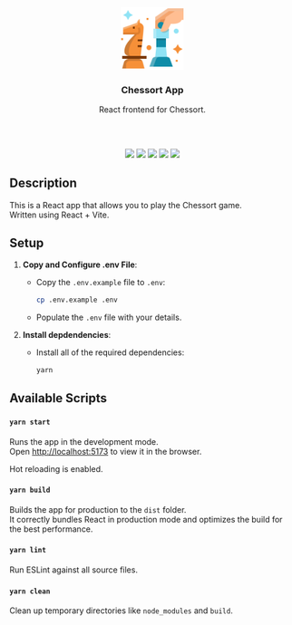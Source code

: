 <p align="center">
<img src="https://github.com/mobeigi/chessort/blob/main/.github/logo/logo.svg?raw=true" height="110px" width="auto"/>
<br/>
<h3 align="center">Chessort App</h3>
<p align="center">React frontend for Chessort.</p>
<h2></h2>
<br />

<p align="center">
<a href="../../releases"><img src="https://img.shields.io/github/release/mobeigi/chessort.svg?style=flat-square" /></a>
<a href="../../actions"><img src="https://img.shields.io/github/actions/workflow/status/mobeigi/chessort/workflow.yml?style=flat-square" /></a>
<a href="../../issues"><img src="https://img.shields.io/github/issues/mobeigi/chessort.svg?style=flat-square" /></a>
<a href="../../pulls"><img src="https://img.shields.io/github/issues-pr/mobeigi/chessort.svg?style=flat-square" /></a> 
<a href="LICENSE.md"><img src="https://img.shields.io/github/license/mobeigi/chessort.svg?style=flat-square" /></a>
</p>

## Description

This is a React app that allows you to play the Chessort game.  
Written using React + Vite.

## Setup

1. **Copy and Configure .env File**:

   - Copy the `.env.example` file to `.env`:
     ```sh
     cp .env.example .env
     ```
   - Populate the `.env` file with your details.

2. **Install depdendencies**:

   - Install all of the required dependencies:
     ```sh
     yarn
     ```

## Available Scripts

#### `yarn start`

Runs the app in the development mode.  
Open [http://localhost:5173](http://localhost:5173) to view it in the browser.

Hot reloading is enabled.

#### `yarn build`

Builds the app for production to the `dist` folder.  
It correctly bundles React in production mode and optimizes the build for the best performance.

#### `yarn lint`

Run ESLint against all source files.

#### `yarn clean`

Clean up temporary directories like `node_modules` and `build`.  
